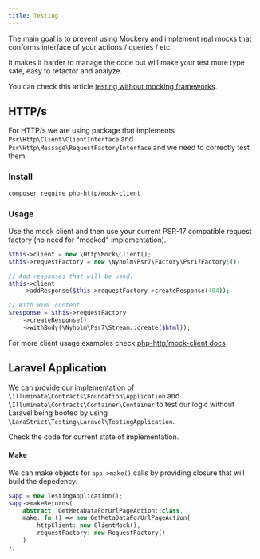 ```yaml
---
title: Testing
---
```


The main goal is to prevent using Mockery and implement real mocks that conforms interface of your actions / queries / etc.

It makes it harder to manage the code but will make your test more type safe, easy to refactor and analyze.

You can check this article [testing without mocking frameworks](https://blog.frankdejonge.nl/testing-without-mocking-frameworks/).

## HTTP/s

For HTTP/s we are using package that implements `Psr\Http\Client\ClientInterface` and `Psr\Http\Message\RequestFactoryInterface` 
and we need to correctly test them. 

### Install

```bash
composer require php-http/mock-client
```

### Usage

Use the mock client and then use your current PSR-17 compatible request factory (no need for "mocked" implementation).

```php
$this->client = new \Http\Mock\Client();
$this->requestFactory = new \Nyholm\Psr7\Factory\Psr17Factory;();

// Add responses that will be used.
$this->client
    ->addResponse($this->requestFactory->createResponse(404));

// With HTML content
$response = $this->requestFactory
    ->createResponse()
    ->withBody(\Nyholm\Psr7\Stream::create($html));
```

For more client usage examples check [php-http/mock-client docs](https://docs.php-http.org/en/latest/clients/mock-client.html)

## Laravel Application

We can provide our implementation of `\Illuminate\Contracts\Foundation\Application` and `\Illuminate\Contracts\Container\Container`
to test our logic without Laravel being booted by using `\LaraStrict\Testing\Laravel\TestingApplication`.

Check the code for current state of implementation.

#### Make

We can make objects for `app->make()` calls by providing closure that will build the depedency.

```php
$app = new TestingApplication();
$app->makeReturns(
    abstract: GetMetaDataForUrlPageAction::class,
    make: fn () => new GetMetaDataForUrlPageAction(
        httpClient: new ClientMock(),
        requestFactory: new RequestFactory()
    )
);
```
